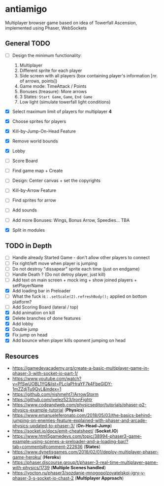 # antiamigo

Multiplayer browser game based on idea of Towerfall Ascension, implemented using Phaser, WebSockets

## General TODO

- [ ] Design the minimum functionality:

  1. Multiplayer
  2. Different sprite for each player
  3. Side screen with all players (box containing player's information [nr. of arrows, points])
  4. Game mode: TimeAttack / Points
  5. Bonuses (treasure): More arrows
  6. 3 States: `Start Game`, `Game`, `End Game`
  7. Low light (simulate towerfall light conditions)

- [x] Select maximum limit of players for multiplayer **4**
- [x] Choose sprites for players
- [x] Kill-by-Jump-On-Head Feature
- [x] Remove world bounds
- [x] Lobby
- [ ] Score Board
- [ ] Find game map + Create
- [ ] Design: Center canvas + set the copyrights
- [ ] Kill-by-Arrow Feature
- [ ] Find sprites for arrow
- [ ] Add sounds
- [ ] Add more Bonuses: Wings, Bonus Arrow, Speedies... TBA
- [x] Split in modules

## TODO in Depth

- [ ] Handle already Started Game - don't allow other players to connect
- [ ] Fix right/left move when player is jumping
- [ ] Do not destroy "dissapear" sprite each time (just on endgame)
- [ ] Handle Death ? (Do not detroy player, just kill)
- [ ] Add text on main screen + mock img + show joined players + setPlayerName
- [x] Add loading bar in Preloader
- [ ] What the fuck is : `.setScale(2).refreshBody();` applied on bottom platform?
- [ ] Add Scoring Board (lateral / top)
- [x] Add animation on kill
- [x] Delete branches of done features
- [x] Add lobby
- [x] Double jump
- [x] Fix jump on head
- [x] Add bounce when player kills oponent jumping on head

## Resources

- https://gamedevacademy.org/create-a-basic-multiplayer-game-in-phaser-3-with-socket-io-part-1/
- https://www.youtube.com/watch?v=PfSwUOBL1YQ&list=PLcIaPHraYF7k4FbeGIDY-1mZZdjTu9QyL&index=1
- https://github.com/nishmeht7/ArrowStorm
- https://github.com/jvelez523/IronFightr
- https://www.codeandweb.com/physicseditor/tutorials/phaser-p2-physics-example-tutorial (**Physics**)
- https://www.emanueleferonato.com/2018/05/03/the-basics-behind-jumping-on-enemies-feature-explained-with-phaser-and-arcade-physics-updated-to-phaser-3/ (**On-Head-Jump**)
- https://socket.io/docs/emit-cheatsheet/ (**Socket.IO**)
- https://www.html5gamedevs.com/topic/38994-phaser3-game-example-using-scenes-a-preloader-and-a-loading-bar/?tab=comments#comment-222636 (**States**)
- https://www.dynetisgames.com/2018/02/01/deploy-multiplayer-phaser-game-heroku/ (**Heroku**)
- https://phaser.discourse.group/t/phaser-3-real-time-multiplayer-game-with-physics/1739 (**Multiple Scenes handled**)
- https://yocton.ru/phaser3/sozdanie-mnogopolzovatelskoi-igry-v-phaser-3-s-socket-io-chast-2 (**Multiplayer Approach**)
